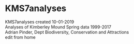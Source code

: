 # KMS7analyses
KMS7analyses created 10-01-2019  
Analyses of Kimberley Mound Spring data 1999-2017  
Adrian Pinder, Dept Biodiversity, Conservation and Attractions  
edit from home  

